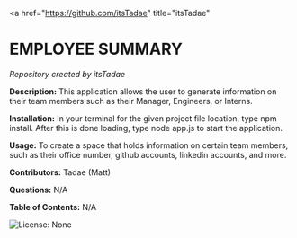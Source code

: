 <a href="https://github.com/itsTadae" title="itsTadae"</a>

# EMPLOYEE SUMMARY

_Repository created by itsTadae_

**Description:**
This application allows the user to generate information on their team members such as their Manager, Engineers, or Interns.

**Installation:**
In your terminal for the given project file location, type npm install. After this is done loading, type node app.js to start the application.

**Usage:**
To create a space that holds information on certain team members, such as their office number, github accounts, linkedin accounts, and more.

**Contributors:**
Tadae (Matt)

**Questions:**
N/A

**Table of Contents:**
N/A

![License: None](https://img.shields.io/badge/License-None-brightgreen)

